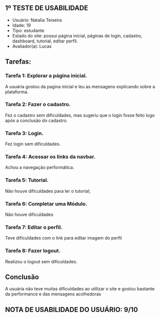## 1º TESTE DE USABILIDADE

- Usuário: Natalia Teixeira
- Idade: 19
- Tipo: estudante
- Estado do site: possui página inicial, páginas de login, cadastro, dashboard, tutorial, editar perfil.
- Avaliador(a): Lucas

## Tarefas:

### Tarefa 1: Explorar a página inicial.

A usuária gostou da pagina inicial e leu as mensagens explicando sobre a plataforma.

### Tarefa 2: Fazer o cadastro.

Fez o cadastro sem dificuldades, mas sugeriu que o login fosse feito logo após a conclusão do cadastro.

### Tarefa 3: Login.

Fez login sem dificuldades.

### Tarefa 4: Acessar os links da navbar.

Achou a navegação performática.

### Tarefa 5: Tutorial.

Não houve dificuldades para ler o tutorial;

### Tarefa 6: Completar uma Módulo.

Não  houve dificuldades

### Tarefa 7: Editar o perfil.

Teve dificuldades com o link para editar imagem do perfil

### Tarefa 8: Fazer logout.

Realizou o logout sem dificuldades.

## Conclusão

A usuária não teve muitas dificuldades ao utilizar o site e gostou bastante da performance e das mensagens acolhedoras

## NOTA DE USABILIDADE DO USUÁRIO: 9/10

